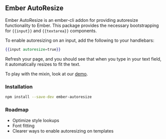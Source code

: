 ## Ember AutoResize

Ember AutoResize is an ember-cli addon for providing autoresize functionality to Ember. This package provides the necessary bootstrapping for `{{input}}` and `{{textarea}}` components.

To enable autoresizing on an input, add the following to your handlebars:

```handlebars
{{input autoresize=true}}
```

Refresh your page, and you should see that when you type in your text field, it automatically resizes to fit the text.

To play with the mixin, look at our [demo](http://paddle8.github.io/ember-autoresize).

### Installation

```bash
npm install --save-dev ember-autoresize
```

### Roadmap
- Optimize style lookups
- Font fitting
- Clearer ways to enable autoresizing on templates
